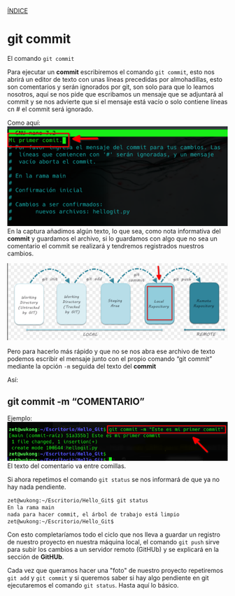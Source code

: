 [ÍNDICE](https://github.com/JoseFerDel/Guia_Git_GitHub/blob/Zet_main/README.md)


# **git commit**

El comando `git commit` 


Para ejecutar un **commit** escribiremos el comando `git commit`, esto nos abrirá un editor de texto con unas líneas precedidas por almohadillas, esto son comentarios y serán ignorados por git, son solo para que lo leamos nosotros, aquí se nos pide que escribamos un mensaje que se adjuntará al commit y se nos advierte que si el mensaje está vacío o solo contiene líneas cn # el commit será ignorado.

Como aquí:     
![git_commit](/IMG/doc_commit.png "git commit")    
En la captura añadimos algún texto, lo que sea, como nota informativa del **commit** y guardamos el archivo, si lo guardamos con algo que no sea un comentario el commit se realizará y tendremos registrados nuestros cambios.

![git_áreas](/IMG/Git_areas_04.png "git add")

Pero para hacerlo más rápido y que no se nos abra ese archivo de texto podemos escribir el mensaje junto con el propio comando “git commit” mediante la opción `-m` seguida del texto del **commit**

Así:
## git commit -m “COMENTARIO”

Ejemplo:    
![git_commit](/IMG/commit_comentario.png "commit comentario")    
El texto del comentario va entre comillas.

Si ahora repetimos el comando `git status` se nos informará de que ya no hay nada pendiente.
```
zet@wukong:~/Escritorio/Hello_Git$ git status
En la rama main
nada para hacer commit, el árbol de trabajo está limpio
zet@wukong:~/Escritorio/Hello_Git$
```
Con esto completaríamos todo el ciclo que nos lleva a guardar un registro de nuestro proyecto en nuestra máquina local, el comando `git push` sirve para subir los cambios a un servidor remoto (GitHUb) y se explicará en la sección de **GitHUb**.

Cada vez que queramos hacer una "foto" de nuestro proyecto repetiremos `git add` y `git commit` y si queremos saber si hay algo pendiente en git ejecutaremos el comando `git status`. Hasta aquí lo básico.
